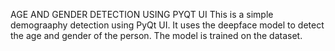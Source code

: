 AGE AND GENDER DETECTION USING PYQT UI
 This is a simple demograaphy detection using PyQt UI. It uses the deepface model to detect the age and gender of the person. The model is trained on the dataset.
